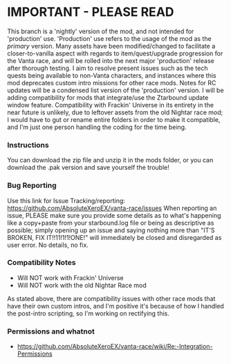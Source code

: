 # IMPORTANT - PLEASE READ
This branch is a 'nightly' version of the mod, and not intended for 'production' use. 'Production' use refers to the usage of the mod as the *primary* version. Many assets have been modified/changed to facilitate a closer-to-vanilla aspect with regards to item/quest/upgrade progression for the Vanta race, and will be rolled into the next major 'production' release after thorough testing. I aim to resolve present issues such as the tech quests being available to non-Vanta characters, and instances where this mod deprecates custom intro missions for other race mods. Notes for RC updates will be a condensed list version of the 'production' version. I will be adding compatibility for mods that integrate/use the Ztarbound update window feature. Compatibility with Frackin' Universe in its entirety in the near future is unlikely, due to leftover assets from the old Nightar race mod; I would have to gut or rename entire folders in order to make it compatible, and I'm just one person handling the coding for the time being.

### Instructions
You can download the zip file and unzip it in the mods folder, or you can download the .pak version and save yourself the trouble!

### Bug Reporting
Use this link for Issue Tracking/reporting: https://github.com/AbsoluteXeroEX/vanta-race/issues
When reporting an issue, PLEASE make sure you provide some details as to what's happening like a copy+paste from your starbound.log file or being as descriptive as possible; simply opening up an issue and saying nothing more than "IT'S BROKEN, FIX IT!!11!1!1!ONE!" will immediately be closed and disregarded as user error. No details, no fix.

### Compatibility Notes
- Will NOT work with Frackin' Universe
- Will NOT work with the old Nightar Race mod

As stated above, there are compatibility issues with other race mods that have their own custom intros, and I'm positive it's because of how I handled the post-intro scripting, so I'm working on rectifying this.

### Permissions and whatnot
- https://github.com/AbsoluteXeroEX/vanta-race/wiki/Re:-Integration-Permissions
